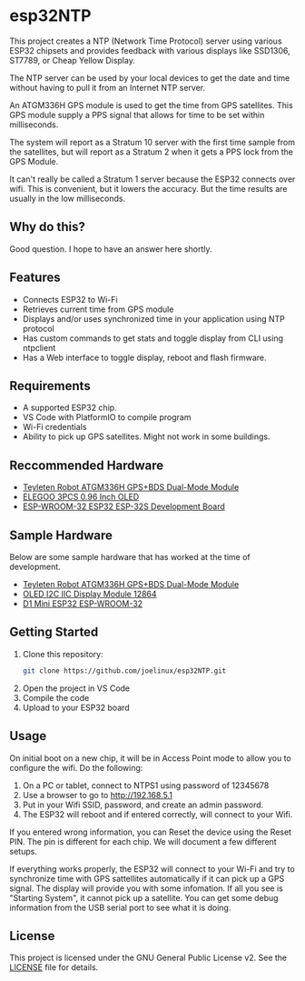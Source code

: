 # esp32NTP

This project creates a NTP (Network Time Protocol) server using various 
ESP32 chipsets and provides feedback with various displays like SSD1306, ST7789, or 
Cheap Yellow Display.

The NTP server can be used by your local devices to get the date and time without
having to pull it from an Internet NTP server. 

An ATGM336H GPS module is used to get the time from GPS satellites. This GPS module supply a PPS signal that allows for time to be set within milliseconds. 

The system will report as a Stratum 10 server with the first time sample from the satellites, but
will report as a Stratum 2 when it gets a PPS lock from the GPS Module.

It can't really be called a Stratum 1 server because the ESP32 connects over wifi.
This is convenient, but it lowers the accuracy. But the time results are 
usually in the low milliseconds. 

## Why do this?
Good question. I hope to have an answer here shortly.

## Features

- Connects ESP32 to Wi-Fi
- Retrieves current time from GPS module 
- Displays and/or uses synchronized time in your application using NTP protocol
- Has custom commands to get stats and toggle display from CLI using ntpclient
- Has a Web interface to toggle display, reboot and flash firmware.


## Requirements

- A supported ESP32 chip. 
- VS Code with PlatformIO to compile program
- Wi-Fi credentials
- Ability to pick up GPS satellites. Might not work in some buildings.

## Reccommended Hardware
- [Teyleten Robot ATGM336H GPS+BDS Dual-Mode Module](https://www.amazon.com/dp/B09LQDG1HY)
- [ELEGOO 3PCS 0.96 Inch OLED](https://www.amazon.com/dp/B0D2RMQQHR)
- [ESP-WROOM-32 ESP32 ESP-32S Development Board](https://www.amazon.com/dp/B08D5ZD528)

## Sample Hardware
Below are some sample hardware that has worked at the time of development. 
- [Teyleten Robot ATGM336H GPS+BDS Dual-Mode Module](https://www.amazon.com/dp/B09LQDG1HY)
- [OLED I2C IIC Display Module 12864](https://www.amazon.com/dp/B09C5K91H7)
- [D1 Mini ESP32 ESP-WROOM-32](https://www.amazon.com/dp/B0D8Y6B9C5)

## Getting Started

1. Clone this repository:
    ```sh
    git clone https://github.com/joelinux/esp32NTP.git
    ```
2. Open the project in VS Code
3. Compile the code
3. Upload to your ESP32 board

## Usage

On initial boot on a new chip, it will be in Access Point mode to allow you to configure the wifi. Do the following:

1. On a PC or tablet, connect to NTPS1 using password of 12345678
2. Use a browser to go to http://192.168.5.1
3. Put in your Wifi SSID,  password, and create an admin password.
4. The ESP32 will reboot and if entered correctly, will connect to your Wifi.

If you entered wrong information, you can Reset the device using the Reset PIN.
The pin is different for each chip. We will document a few different setups.

If everything works properly, the ESP32 will connect to your Wi-Fi and 
try to synchronize time with GPS sattellites
automatically if it can pick up a GPS signal. The display will provide you with
some infomation. If all you see is "Starting System", it cannot pick up a satellite.
You can get some debug information from the USB serial port to see what it is
doing.


## License
This project is licensed under the GNU General Public License v2. See the [LICENSE](LICENSE) file for details.
